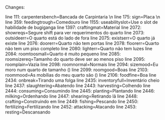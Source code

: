 Changes:

line 111: carpentersbench=Bancada de Carpintaria \n
line 175: sign=Placa \n
line 359: feedingtrough=Comedouro
line 1155: useabilityslot=Use o slot de habilidade de bugiganga
line 1397: craftingmat=Material
line 2072: showreqs=Segure shift para ver requerimentos do quarto
line 2073: outsideerr=O quarto está do lado de fora 
line 2075: existserr=O quarto já existe
line 2076: doorerr=Quarto não tem portas
line 2078: floorerr=Quarto não tem um piso completo
line 2080: lighterr=Quarto não tem luzes
line 2084: roomtoosmall=Quarto é muito pequeno
line 2085: roomsizereq=Tamanho do quarto deve ser ao menos <size> piso
line 2095: roomplain=Vazia
line 2098: roomnormal=Normais
line 2094: sizemood=Eu moro num quarto <size> de tamanho (<value>)
line 2099: roomgood=Boas
line 2103: roommood=As mobílias do meu quarto são <quality> (<value>)
line 2106: foodfine=Boa
line 2434: onbreak=Tirando uma folga
line 2435: inventoryfull=Inventário cheio
line 2437: slaughtering=Abatendo <target>
line 2443: harvesting=Colhendo <target>
line 2444: consuming=Consumindo <item>
line 2445: planting=Plantando <item>
line 2446: milking=Ordenhando <target>
line 2447: shearing=Retirando lã <target>
line 2448: crafting=Construindo <item> em <target>
line 2449: fishing=Pescando
line 2450: fertilizing=Fertilizando <target>
line 2452: attacking=Atacando <target>
line 2453: resting=Descansando
